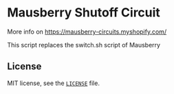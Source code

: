 # Mausberry Shutoff Circuit

More info on https://mausberry-circuits.myshopify.com/

This script replaces the switch.sh script of Mausberry

## License

MIT license, see the [`LICENSE`](LICENSE) file.
